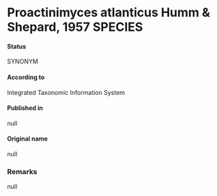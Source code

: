 # Proactinimyces atlanticus Humm & Shepard, 1957 SPECIES

#### Status
SYNONYM

#### According to
Integrated Taxonomic Information System

#### Published in
null

#### Original name
null

### Remarks
null